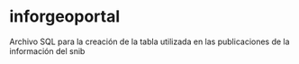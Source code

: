 # inforgeoportal
Archivo SQL para la creación de la tabla utilizada en las publicaciones de la información del snib 
